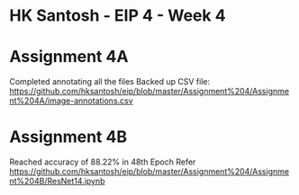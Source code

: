 # HK Santosh - EIP 4 - Week 4

# Assignment 4A
Completed annotating all the files
Backed up CSV file: https://github.com/hksantosh/eip/blob/master/Assignment%204/Assignment%204A/image-annotations.csv

# Assignment 4B
Reached accuracy of 88.22% in 48th Epoch
Refer https://github.com/hksantosh/eip/blob/master/Assignment%204/Assignment%204B/ResNet14.ipynb